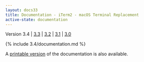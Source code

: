 ```yaml
---
layout: docs33
title: Documentation - iTerm2 - macOS Terminal Replacement
active-state: documentation
---
```

<div class="version-selector">
Version 3.4 | <a href="/3.3/documentation.html">3.3</a> | <a href="/3.2/documentation.html">3.2</a> | <a href="/3.1/documentation.html">3.1</a> | <a href="/3.0/documentation.html">3.0</a>
</div>

{% include 3.4/documentation.md %}

A <a href="documentation-one-page.html">printable version</a> of the documentation is also available.
